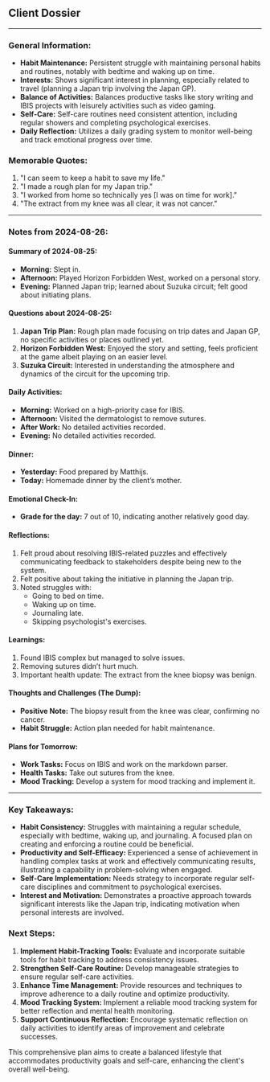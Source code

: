 ## Client Dossier

---

### General Information:
- **Habit Maintenance:** Persistent struggle with maintaining personal habits and routines, notably with bedtime and waking up on time.
- **Interests:** Shows significant interest in planning, especially related to travel (planning a Japan trip involving the Japan GP).
- **Balance of Activities:** Balances productive tasks like story writing and IBIS projects with leisurely activities such as video gaming.
- **Self-Care:** Self-care routines need consistent attention, including regular showers and completing psychological exercises.
- **Daily Reflection:** Utilizes a daily grading system to monitor well-being and track emotional progress over time.

### Memorable Quotes:
1. "I can seem to keep a habit to save my life."
2. "I made a rough plan for my Japan trip."
3. "I worked from home so technically yes [I was on time for work]."
4. "The extract from my knee was all clear, it was not cancer."

---

### Notes from 2024-08-26:

#### Summary of 2024-08-25:
- **Morning:** Slept in.
- **Afternoon:** Played Horizon Forbidden West, worked on a personal story.
- **Evening:** Planned Japan trip; learned about Suzuka circuit; felt good about initiating plans.

#### Questions about 2024-08-25:
1. **Japan Trip Plan:** Rough plan made focusing on trip dates and Japan GP, no specific activities or places outlined yet.
2. **Horizon Forbidden West:** Enjoyed the story and setting, feels proficient at the game albeit playing on an easier level.
3. **Suzuka Circuit:** Interested in understanding the atmosphere and dynamics of the circuit for the upcoming trip.

#### Daily Activities:
- **Morning:** Worked on a high-priority case for IBIS.
- **Afternoon:** Visited the dermatologist to remove sutures.
- **After Work:** No detailed activities recorded.
- **Evening:** No detailed activities recorded.

#### Dinner:
- **Yesterday:** Food prepared by Matthijs.
- **Today:** Homemade dinner by the client’s mother.

#### Emotional Check-In:
- **Grade for the day:** 7 out of 10, indicating another relatively good day.

#### Reflections:
1. Felt proud about resolving IBIS-related puzzles and effectively communicating feedback to stakeholders despite being new to the system.
2. Felt positive about taking the initiative in planning the Japan trip.
3. Noted struggles with:
   - Going to bed on time.
   - Waking up on time.
   - Journaling late.
   - Skipping psychologist's exercises.

#### Learnings:
1. Found IBIS complex but managed to solve issues.
2. Removing sutures didn’t hurt much.
3. Important health update: The extract from the knee biopsy was benign.

#### Thoughts and Challenges (The Dump):
- **Positive Note:** The biopsy result from the knee was clear, confirming no cancer.
- **Habit Struggle:** Action plan needed for habit maintenance.

#### Plans for Tomorrow:
- **Work Tasks:** Focus on IBIS and work on the markdown parser.
- **Health Tasks:** Take out sutures from the knee.
- **Mood Tracking:** Develop a system for mood tracking and implement it.

---

### Key Takeaways:
- **Habit Consistency:** Struggles with maintaining a regular schedule, especially with bedtime, waking up, and journaling. A focused plan on creating and enforcing a routine could be beneficial.
- **Productivity and Self-Efficacy:** Experienced a sense of achievement in handling complex tasks at work and effectively communicating results, illustrating a capability in problem-solving when engaged.
- **Self-Care Implementation:** Needs strategy to incorporate regular self-care disciplines and commitment to psychological exercises.
- **Interest and Motivation:** Demonstrates a proactive approach towards significant interests like the Japan trip, indicating motivation when personal interests are involved.

### Next Steps:
1. **Implement Habit-Tracking Tools:** Evaluate and incorporate suitable tools for habit tracking to address consistency issues.
2. **Strengthen Self-Care Routine:** Develop manageable strategies to ensure regular self-care activities.
3. **Enhance Time Management:** Provide resources and techniques to improve adherence to a daily routine and optimize productivity.
4. **Mood Tracking System:** Implement a reliable mood tracking system for better reflection and mental health monitoring.
5. **Support Continuous Reflection:** Encourage systematic reflection on daily activities to identify areas of improvement and celebrate successes.

This comprehensive plan aims to create a balanced lifestyle that accommodates productivity goals and self-care, enhancing the client's overall well-being.